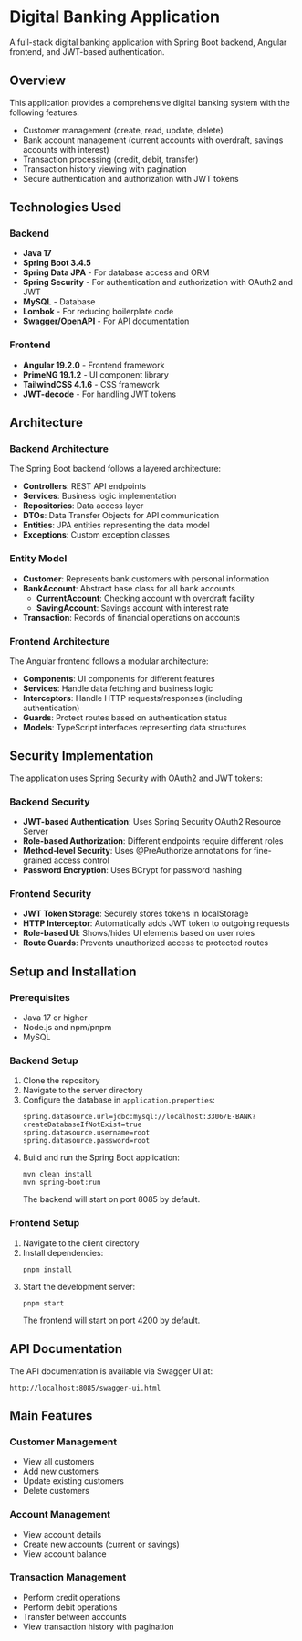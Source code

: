 # Digital Banking Application

A full-stack digital banking application with Spring Boot backend, Angular frontend, and JWT-based authentication.

## Overview

This application provides a comprehensive digital banking system with the following features:
- Customer management (create, read, update, delete)
- Bank account management (current accounts with overdraft, savings accounts with interest)
- Transaction processing (credit, debit, transfer)
- Transaction history viewing with pagination
- Secure authentication and authorization with JWT tokens

## Technologies Used

### Backend
- **Java 17**
- **Spring Boot 3.4.5**
- **Spring Data JPA** - For database access and ORM
- **Spring Security** - For authentication and authorization with OAuth2 and JWT
- **MySQL** - Database
- **Lombok** - For reducing boilerplate code
- **Swagger/OpenAPI** - For API documentation

### Frontend
- **Angular 19.2.0** - Frontend framework
- **PrimeNG 19.1.2** - UI component library
- **TailwindCSS 4.1.6** - CSS framework
- **JWT-decode** - For handling JWT tokens

## Architecture

### Backend Architecture

The Spring Boot backend follows a layered architecture:
- **Controllers**: REST API endpoints
- **Services**: Business logic implementation
- **Repositories**: Data access layer
- **DTOs**: Data Transfer Objects for API communication
- **Entities**: JPA entities representing the data model
- **Exceptions**: Custom exception classes

### Entity Model
- **Customer**: Represents bank customers with personal information
- **BankAccount**: Abstract base class for all bank accounts
  - **CurrentAccount**: Checking account with overdraft facility
  - **SavingAccount**: Savings account with interest rate
- **Transaction**: Records of financial operations on accounts

### Frontend Architecture
The Angular frontend follows a modular architecture:
- **Components**: UI components for different features
- **Services**: Handle data fetching and business logic
- **Interceptors**: Handle HTTP requests/responses (including authentication)
- **Guards**: Protect routes based on authentication status
- **Models**: TypeScript interfaces representing data structures

## Security Implementation

The application uses Spring Security with OAuth2 and JWT tokens:

### Backend Security
- **JWT-based Authentication**: Uses Spring Security OAuth2 Resource Server
- **Role-based Authorization**: Different endpoints require different roles
- **Method-level Security**: Uses @PreAuthorize annotations for fine-grained access control
- **Password Encryption**: Uses BCrypt for password hashing

### Frontend Security
- **JWT Token Storage**: Securely stores tokens in localStorage
- **HTTP Interceptor**: Automatically adds JWT token to outgoing requests
- **Role-based UI**: Shows/hides UI elements based on user roles
- **Route Guards**: Prevents unauthorized access to protected routes

## Setup and Installation

### Prerequisites
- Java 17 or higher
- Node.js and npm/pnpm
- MySQL

### Backend Setup
1. Clone the repository
2. Navigate to the server directory
3. Configure the database in `application.properties`:
   ```properties
   spring.datasource.url=jdbc:mysql://localhost:3306/E-BANK?createDatabaseIfNotExist=true
   spring.datasource.username=root
   spring.datasource.password=root
   ```
4. Build and run the Spring Boot application:
   ```
   mvn clean install
   mvn spring-boot:run
   ```
   The backend will start on port 8085 by default.

### Frontend Setup
1. Navigate to the client directory
2. Install dependencies:
   ```
   pnpm install
   ```
3. Start the development server:
   ```
   pnpm start
   ```
   The frontend will start on port 4200 by default.

## API Documentation

The API documentation is available via Swagger UI at:
```
http://localhost:8085/swagger-ui.html
```

## Main Features

### Customer Management
- View all customers
- Add new customers
- Update existing customers
- Delete customers

### Account Management
- View account details
- Create new accounts (current or savings)
- View account balance

### Transaction Management
- Perform credit operations
- Perform debit operations
- Transfer between accounts
- View transaction history with pagination
